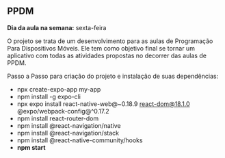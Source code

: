 ## PPDM

**Dia da aula na semana:** sexta-feira

O projeto se trata de um desenvolvimento para as aulas de Programação Para Dispositivos Móveis. Ele tem como objetivo final se tornar um aplicativo com todas as atividades propostas no decorrer das aulas de PPDM.

Passo a Passo para criação do projeto e instalação de suas dependências:
- npx create-expo-app my-app
- npm install -g expo-cli
- npx expo install react-native-web@~0.18.9 react-dom@18.1.0 @expo/webpack-config@^0.17.2
- npm install react-router-dom
- npm install @react-navigation/native
- npm install @react-navigation/stack
- npm install @react-native-community/hooks
- **npm start**
